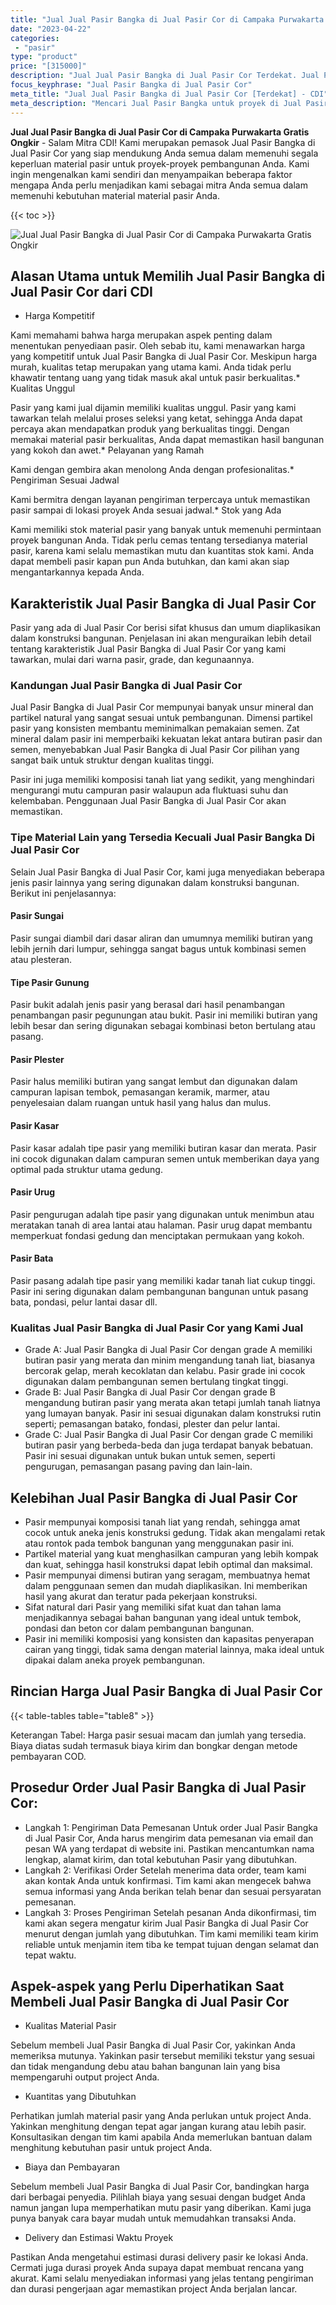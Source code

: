 ```yaml
---
title: "Jual Jual Pasir Bangka di Jual Pasir Cor di Campaka Purwakarta Gratis Ongkir"
date: "2023-04-22"
categories:
 - "pasir"
type: "product"
price: "[315000]"
description: "Jual Jual Pasir Bangka di Jual Pasir Cor Terdekat. Jual Pasir Bangka ini sering dipakai dalam proyek konstruksi sebagai material adukan yang berkualitas dan halus. Hubungi kami untuk informasi lebih lanjut."
focus_keyphrase: "Jual Pasir Bangka di Jual Pasir Cor"
meta_title: "Jual Jual Pasir Bangka di Jual Pasir Cor [Terdekat] - CDI"
meta_description: "Mencari Jual Pasir Bangka untuk proyek di Jual Pasir Cor? Kami memiliki Jual Pasir Bangka berkualitas untuk material adukan. Segera dapatkan penawaran terbaik."
---
```


**Jual Jual Pasir Bangka di Jual Pasir Cor di Campaka Purwakarta Gratis Ongkir** - Salam Mitra CDI! Kami merupakan pemasok Jual Pasir Bangka di Jual Pasir Cor yang siap mendukung Anda semua dalam memenuhi segala keperluan material pasir untuk proyek-proyek pembangunan Anda. Kami ingin mengenalkan kami sendiri dan menyampaikan beberapa faktor mengapa Anda perlu menjadikan kami sebagai mitra Anda semua dalam memenuhi kebutuhan material material pasir Anda.

{{< toc >}}

![Jual Jual Pasir Bangka di Jual Pasir Cor di Campaka Purwakarta Gratis Ongkir](/images/pasir/pasir-bangunan-09.jpg)

## Alasan Utama untuk Memilih Jual Pasir Bangka di Jual Pasir Cor dari CDI

*   Harga Kompetitif

Kami memahami bahwa harga merupakan aspek penting dalam menentukan penyediaan pasir. Oleh sebab itu, kami menawarkan harga yang kompetitif untuk Jual Pasir Bangka di Jual Pasir Cor. Meskipun harga murah, kualitas tetap merupakan yang utama kami. Anda tidak perlu khawatir tentang uang yang tidak masuk akal untuk pasir berkualitas.*   Kualitas Unggul

Pasir yang kami jual dijamin memiliki kualitas unggul. Pasir yang kami tawarkan telah melalui proses seleksi yang ketat, sehingga Anda dapat percaya akan mendapatkan produk yang berkualitas tinggi. Dengan memakai material pasir berkualitas, Anda dapat memastikan hasil bangunan yang kokoh dan awet.*   Pelayanan yang Ramah

Kami dengan gembira akan menolong Anda dengan profesionalitas.*   Pengiriman Sesuai Jadwal

Kami bermitra dengan layanan pengiriman terpercaya untuk memastikan pasir sampai di lokasi proyek Anda sesuai jadwal.*   Stok yang Ada

Kami memiliki stok material pasir yang banyak untuk memenuhi permintaan proyek bangunan Anda. Tidak perlu cemas tentang tersedianya material pasir, karena kami selalu memastikan mutu dan kuantitas stok kami. Anda dapat membeli pasir kapan pun Anda butuhkan, dan kami akan siap mengantarkannya kepada Anda. 

## Karakteristik Jual Pasir Bangka di Jual Pasir Cor

Pasir yang ada di Jual Pasir Cor berisi sifat khusus dan umum diaplikasikan dalam konstruksi bangunan. Penjelasan ini akan menguraikan lebih detail tentang karakteristik Jual Pasir Bangka di Jual Pasir Cor yang kami tawarkan, mulai dari warna pasir, grade, dan kegunaannya.

### Kandungan Jual Pasir Bangka di Jual Pasir Cor

Jual Pasir Bangka di Jual Pasir Cor mempunyai banyak unsur mineral dan partikel natural yang sangat sesuai untuk pembangunan. Dimensi partikel pasir yang konsisten membantu meminimalkan pemakaian semen. Zat mineral dalam pasir ini memperbaiki kekuatan lekat antara butiran pasir dan semen, menyebabkan Jual Pasir Bangka di Jual Pasir Cor pilihan yang sangat baik untuk struktur dengan kualitas tinggi.

Pasir ini juga memiliki komposisi tanah liat yang sedikit, yang menghindari mengurangi mutu campuran pasir walaupun ada fluktuasi suhu dan kelembaban. Penggunaan Jual Pasir Bangka di Jual Pasir Cor akan memastikan.

### Tipe Material Lain yang Tersedia Kecuali Jual Pasir Bangka Di Jual Pasir Cor

Selain Jual Pasir Bangka di Jual Pasir Cor, kami juga menyediakan beberapa jenis pasir lainnya yang sering digunakan dalam konstruksi bangunan. Berikut ini penjelasannya:

#### Pasir Sungai

Pasir sungai diambil dari dasar aliran dan umumnya memiliki butiran yang lebih jernih dari lumpur, sehingga sangat bagus untuk kombinasi semen atau plesteran.

#### Tipe Pasir Gunung

Pasir bukit adalah jenis pasir yang berasal dari hasil penambangan penambangan pasir pegunungan atau bukit. Pasir ini memiliki butiran yang lebih besar dan sering digunakan sebagai kombinasi beton bertulang atau pasang.

#### Pasir Plester

Pasir halus memiliki butiran yang sangat lembut dan digunakan dalam campuran lapisan tembok, pemasangan keramik, marmer, atau penyelesaian dalam ruangan untuk hasil yang halus dan mulus.

#### Pasir Kasar

Pasir kasar adalah tipe pasir yang memiliki butiran kasar dan merata. Pasir ini cocok digunakan dalam campuran semen untuk memberikan daya yang optimal pada struktur utama gedung.

#### Pasir Urug

Pasir pengurugan adalah tipe pasir yang digunakan untuk menimbun atau meratakan tanah di area lantai atau halaman. Pasir urug dapat membantu memperkuat fondasi gedung dan menciptakan permukaan yang kokoh.

#### Pasir Bata

Pasir pasang adalah tipe pasir yang memiliki kadar tanah liat cukup tinggi. Pasir ini sering digunakan dalam pembangunan bangunan untuk pasang bata, pondasi, pelur lantai dasar dll.

### Kualitas Jual Pasir Bangka di Jual Pasir Cor yang Kami Jual

*   Grade A: Jual Pasir Bangka di Jual Pasir Cor dengan grade A memiliki butiran pasir yang merata dan minim mengandung tanah liat, biasanya bercorak gelap, merah kecoklatan dan kelabu. Pasir grade ini cocok digunakan dalam pembangunan semen bertulang tingkat tinggi.
*   Grade B: Jual Pasir Bangka di Jual Pasir Cor dengan grade B mengandung butiran pasir yang merata akan tetapi jumlah tanah liatnya yang lumayan banyak. Pasir ini sesuai digunakan dalam konstruksi rutin seperti; pemasangan batako, fondasi, plester dan pelur lantai.
*   Grade C: Jual Pasir Bangka di Jual Pasir Cor dengan grade C memiliki butiran pasir yang berbeda-beda dan juga terdapat banyak bebatuan. Pasir ini sesuai digunakan untuk bukan untuk semen, seperti pengurugan, pemasangan pasang paving dan lain-lain.

## Kelebihan Jual Pasir Bangka di Jual Pasir Cor

*   Pasir mempunyai komposisi tanah liat yang rendah, sehingga amat cocok untuk aneka jenis konstruksi gedung. Tidak akan mengalami retak atau rontok pada tembok bangunan yang menggunakan pasir ini.
*   Partikel material yang kuat menghasilkan campuran yang lebih kompak dan kuat, sehingga hasil konstruksi dapat lebih optimal dan maksimal.
*   Pasir mempunyai dimensi butiran yang seragam, membuatnya hemat dalam penggunaan semen dan mudah diaplikasikan. Ini memberikan hasil yang akurat dan teratur pada pekerjaan konstruksi.
*   Sifat natural dari Pasir yang memiliki sifat kuat dan tahan lama menjadikannya sebagai bahan bangunan yang ideal untuk tembok, pondasi dan beton cor dalam pembangunan bangunan.
*   Pasir ini memiliki komposisi yang konsisten dan kapasitas penyerapan cairan yang tinggi, tidak sama dengan material lainnya, maka ideal untuk dipakai dalam aneka proyek pembangunan.

## Rincian Harga Jual Pasir Bangka di Jual Pasir Cor

{{< table-tables table="table8" >}}

Keterangan Tabel: Harga pasir sesuai macam dan jumlah yang tersedia. Biaya diatas sudah termasuk biaya kirim dan bongkar dengan metode pembayaran COD.

## Prosedur Order Jual Pasir Bangka di Jual Pasir Cor:

*   Langkah 1: Pengiriman Data Pemesanan
Untuk order Jual Pasir Bangka di Jual Pasir Cor, Anda harus mengirim data pemesanan via email dan pesan WA yang terdapat di website ini. Pastikan mencantumkan nama lengkap, alamat kirim, dan total kebutuhan Pasir yang dibutuhkan.
*   Langkah 2: Verifikasi Order
Setelah menerima data order, team kami akan kontak Anda untuk konfirmasi. Tim kami akan mengecek bahwa semua informasi yang Anda berikan telah benar dan sesuai persyaratan pemesanan.
*   Langkah 3: Proses Pengiriman
Setelah pesanan Anda dikonfirmasi, tim kami akan segera mengatur kirim Jual Pasir Bangka di Jual Pasir Cor menurut dengan jumlah yang dibutuhkan. Tim kami memiliki team kirim reliable untuk menjamin item tiba ke tempat tujuan dengan selamat dan tepat waktu.

## Aspek-aspek yang Perlu Diperhatikan Saat Membeli Jual Pasir Bangka di Jual Pasir Cor

*   Kualitas Material Pasir

Sebelum membeli Jual Pasir Bangka di Jual Pasir Cor, yakinkan Anda memeriksa mutunya. Yakinkan pasir tersebut memiliki tekstur yang sesuai dan tidak mengandung debu atau bahan bangunan lain yang bisa mempengaruhi output project Anda.
*   Kuantitas yang Dibutuhkan

Perhatikan jumlah material pasir yang Anda perlukan untuk project Anda. Yakinkan menghitung dengan tepat agar jangan kurang atau lebih pasir. Konsultasikan dengan tim kami apabila Anda memerlukan bantuan dalam menghitung kebutuhan pasir untuk project Anda.
*   Biaya dan Pembayaran

Sebelum membeli Jual Pasir Bangka di Jual Pasir Cor, bandingkan harga dari berbagai penyedia. Pilihlah biaya yang sesuai dengan budget Anda namun jangan lupa memperhatikan mutu pasir yang diberikan. Kami juga punya banyak cara bayar mudah untuk memudahkan transaksi Anda.
*   Delivery dan Estimasi Waktu Proyek

Pastikan Anda mengetahui estimasi durasi delivery pasir ke lokasi Anda. Cermati juga durasi proyek Anda supaya dapat membuat rencana yang akurat. Kami selalu menyediakan informasi yang jelas tentang pengiriman dan durasi pengerjaan agar memastikan project Anda berjalan lancar.